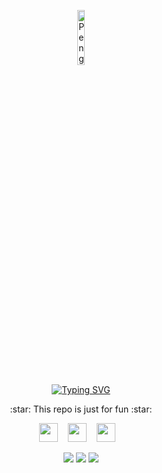 <p align="center">
    <img align="center" src="https://raw.githubusercontent.com/Tarikul-Islam-Anik/Animated-Fluent-Emojis/master/Emojis/Animals/Penguin.png" alt="Penguin" width="15%" />
</p>
<div align="center">
    
   [![Typing SVG](https://readme-typing-svg.demolab.com?font=Fira+Code&pause=1000&color=F7EC00&center=true&vCenter=true&width=435&lines=Welcome+to+Sherly's+Github!+%F0%9F%92%9B)](https://git.io/typing-svg)
   <p>
      :star: This repo is just for fun :star:
   </p>
   <p align="center">
       <a href="https://www.linkedin.com/in/your-linkedin-url/"><img src="icons/linkedin.png" width="30" height="30"></a>&nbsp;&nbsp;&nbsp;
       <a href="mailto:your-email-address"><img src="icons/email.png" width="30" height="30"></a>&nbsp;&nbsp;&nbsp;
       <a href="https://twitter.com/your-twitter-handle"><img src="icons/twitter.png" width="30" height="30"></a>&nbsp;&nbsp;&nbsp;
   </p>
</div>

<div align="center">

![](http://github-profile-summary-cards.vercel.app/api/cards/most-commit-language?username=sntdshrly&theme=vision_friendly_dark)
![](http://github-profile-summary-cards.vercel.app/api/cards/stats?username=sntdshrly&theme=vision_friendly_dark)
![](http://github-profile-summary-cards.vercel.app/api/cards/productive-time?username=sntdshrly&theme=vision_friendly_dark&utcOffset=8)

</div>
